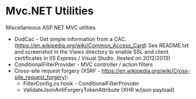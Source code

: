 # Mvc.NET Utilities
Miscellaneous ASP.NET MVC utilties 

- DodCac - Get simple information from a CAC. (https://en.wikipedia.org/wiki/Common_Access_Card) See README.txt and screenshot in the Views directory to enable SSL and client certificates in IIS Express / Visual Studio. (tested on 2012/2013)
- ConditionalFilterProvider - MVC controller / action filters
- Cross-site request forgery (XSRF - https://en.wikipedia.org/wiki/Cross-site_request_forgery):
    - FilterConfig.cs hook - ConditionalFilterProvider
    - ValidateJsonAntiForgeryTokenAttribute (XHR w/json payload)
